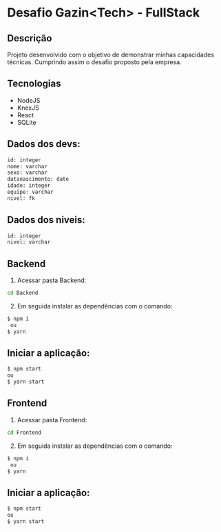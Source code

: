 # Desafio Gazin\<Tech> - FullStack

## Descrição
 <p>Projeto desenvolvido com o objetivo de demonstrar minhas capacidades técnicas. Cumprindo assim o desafio proposto pela empresa.</p>

## Tecnologias

  * NodeJS
  * KnexJS
  * React
  * SQLite



## Dados dos devs:
  ```bash
  id: integer
  nome: varchar
  sexo: varchar
  datanascimento: date
  idade: integer
  equipe: varchar
  nivel: fk
```
## Dados dos niveis:
  ```bash
  id: integer
  nivel: varchar
```

## Backend

1. Acessar pasta Backend:

```bash
cd Backend
```

2. Em seguida instalar as dependências com o comando:

```bash
$ npm i
 ou
$ yarn
```

## Iniciar a aplicação:

```bash
$ npm start
ou
$ yarn start
```

## Frontend

1. Acessar pasta Frontend:

```bash
cd Frontend
```

2. Em seguida instalar as dependências com o comando:

```bash
$ npm i
 ou
$ yarn
```

## Iniciar a aplicação:

```bash
$ npm start
ou
$ yarn start
```
